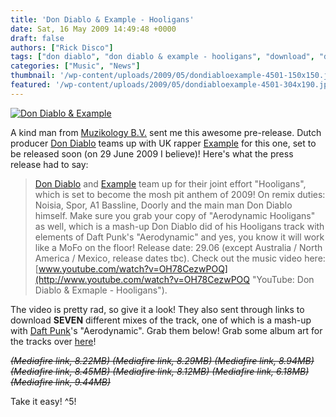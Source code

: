 ```yaml
---
title: 'Don Diablo & Example - Hooligans'
date: Sat, 16 May 2009 14:49:48 +0000
draft: false
authors: ["Rick Disco"]
tags: ["don diablo", "don diablo & example - hooligans", "download", "dutch", "example", "hooligans", "muzikology", "remixes", "uk", "video"]
categories: ["Music", "News"]
thumbnail: '/wp-content/uploads/2009/05/dondiabloexample-4501-150x150.jpg'
featured: '/wp-content/uploads/2009/05/dondiabloexample-4501-304x190.jpg'
---
```


[![Don Diablo & Example](/wp-content/uploads/2009/05/dondiabloexample-450.jpg "Don Diablo & Example")](/wp-content/uploads/2009/05/dondiabloexample-450.jpg)

A kind man from [Muzikology B.V.](http://www.muzikology.com/ "Muzikology B.V.") sent me this awesome pre-release. Dutch producer [Don Diablo](http://www.myspace.com/dondiablo "Myspace: Don Diablo") teams up with UK rapper [Example](http://www.myspace.com/leadingbyexample "Myspace: Example") for this one, set to be released soon (on 29 June 2009 I believe)! Here's what the press release had to say:

> [Don Diablo](http://www.myspace.com/dondiablo "Myspace: Don Diablo") and [Example](http://www.myspace.com/leadingbyexample "Myspace: Example") team up for their joint effort "Hooligans", which is set to become the mosh pit anthem of 2009! On remix duties: Noisia, Spor, A1 Bassline, Doorly and the main man Don Diablo himself. Make sure you grab your copy of "Aerodynamic Hooligans" as well, which is a mash-up Don Diablo did of his Hooligans track with elements of Daft Punk's "Aerodynamic" and yes, you know it will work like a MoFo on the floor! Release date: 29.06 (except Australia / North America / Mexico, release dates tbc). Check out the music video here: [www.youtube.com/watch?v=OH78CezwPOQ](http://www.youtube.com/watch?v=OH78CezwPOQ "YouTube: Don Diablo & Exmaple - Hooligans").

The video is pretty rad, so give it a look! They also sent through links to download **SEVEN** different mixes of the track, one of which is a mash-up with [Daft Punk](http://www.daftpunk.com "Daft Punk")'s "Aerodynamic". Grab them below! Grab some album art for the tracks over [here](/wp-content/uploads/2009/05/dondiabloexamplehooligans.jpg "Don Diablo & Example - Hooligans")!

~~_(Mediafire link, 8.22MB)_
_(Mediafire link, 8.29MB)_
_(Mediafire link, 8.94MB)_
_(Mediafire link, 8.45MB)_
_(Mediafire link, 8.12MB)_
_(Mediafire link, 6.18MB)_
_(Mediafire link, 9.44MB)_~~

Take it easy! ^5!
